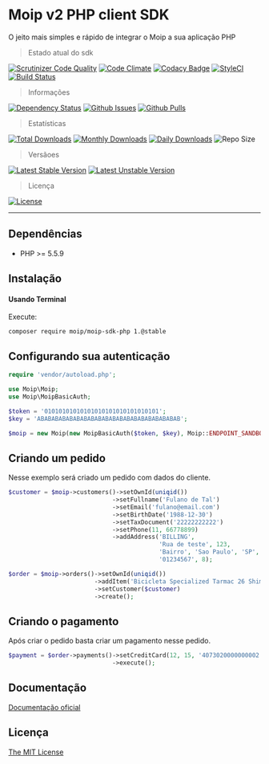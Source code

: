 # Moip v2 PHP client SDK
O jeito mais simples e rápido de integrar o Moip a sua aplicação PHP

> Estado atual do sdk

[![Scrutinizer Code Quality](https://scrutinizer-ci.com/g/moip/moip-sdk-php/badges/quality-score.png?b=master)](https://scrutinizer-ci.com/g/moip/moip-sdk-php/?branch=master)
[![Code Climate](https://codeclimate.com/github/moip/moip-sdk-php/badges/gpa.svg)](https://codeclimate.com/github/moip/moip-sdk-php)
[![Codacy Badge](https://www.codacy.com/project/badge/186f98a92a004554abeef36452850004)](https://www.codacy.com/app/jeancesargarcia/moip-sdk-php)
[![StyleCI](https://styleci.io/repos/19941899/shield)](https://styleci.io/repos/19941899)
[![Build Status](https://travis-ci.org/moip/moip-sdk-php.svg?branch=master)](https://travis-ci.org/moip/moip-sdk-php)

> Informações

[![Dependency Status](https://gemnasium.com/moip/moip-sdk-php.svg)](https://gemnasium.com/moip/moip-sdk-php)
[![Github Issues](http://githubbadges.herokuapp.com/moip/moip-sdk-php/issues.svg?style=square)](https://github.com/moip/moip-sdk-php/issues)
[![Github Pulls](http://githubbadges.herokuapp.com/moip/moip-sdk-php/pulls.svg?style=square)](https://github.com/moip/moip-sdk-php/issues)

> Estatísticas

[![Total Downloads](https://poser.pugx.org/moip/moip-sdk-php/downloads)](https://packagist.org/packages/moip/moip-sdk-php)
[![Monthly Downloads](https://poser.pugx.org/moip/moip-sdk-php/d/monthly)](https://packagist.org/packages/moip/moip-sdk-php)
[![Daily Downloads](https://poser.pugx.org/moip/moip-sdk-php/d/daily)](https://packagist.org/packages/moip/moip-sdk-php)
![Repo Size](https://reposs.herokuapp.com/?path=Moip/moip-sdk-php)

> Versãoes

[![Latest Stable Version](https://poser.pugx.org/moip/moip-sdk-php/v/stable)](https://packagist.org/packages/moip/moip-sdk-php)
[![Latest Unstable Version](https://poser.pugx.org/moip/moip-sdk-php/v/unstable)](https://packagist.org/packages/moip/moip-sdk-php)

> Licença

[![License](https://poser.pugx.org/moip/moip-sdk-php/license)](https://packagist.org/packages/moip/moip-sdk-php)

---

## Dependências

* PHP >= 5.5.9

## Instalação

#### Usando Terminal

Execute:

    composer require moip/moip-sdk-php 1.@stable
    
## Configurando sua autenticação
```php
require 'vendor/autoload.php';

use Moip\Moip;
use Moip\MoipBasicAuth;

$token = '01010101010101010101010101010101';
$key = 'ABABABABABABABABABABABABABABABABABABABAB';

$moip = new Moip(new MoipBasicAuth($token, $key), Moip::ENDPOINT_SANDBOX);
```

## Criando um pedido
Nesse exemplo será criado um pedido com dados do cliente.

```php
$customer = $moip->customers()->setOwnId(uniqid())
                             ->setFullname('Fulano de Tal')
                             ->setEmail('fulano@email.com')
                             ->setBirthDate('1988-12-30')
                             ->setTaxDocument('22222222222')
                             ->setPhone(11, 66778899)
                             ->addAddress('BILLING',
                                          'Rua de teste', 123,
                                          'Bairro', 'Sao Paulo', 'SP',
                                          '01234567', 8);
```
```php
$order = $moip->orders()->setOwnId(uniqid())
                        ->addItem('Bicicleta Specialized Tarmac 26 Shimano Alivio', 1, 'uma linda bicicleta', 10000)
                        ->setCustomer($customer)
                        ->create();
```

## Criando o pagamento
Após criar o pedido basta criar um pagamento nesse pedido.

```php
$payment = $order->payments()->setCreditCard(12, 15, '4073020000000002', '123', $customer)
                             ->execute();
```
## Documentação

[Documentação oficial](https://moip.com.br/referencia-api/)

## Licença

[The MIT License](https://github.com/moip/php-sdk/blob/master/LICENSE)
